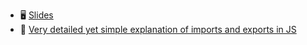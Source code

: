 - 🖥  [Slides](https://docs.google.com/presentation/d/1xZU3TQ7sQdi5xVjynz2z8yWQ4p7JeP5_/edit?usp=share_link&ouid=103945856594382868323&rtpof=true&sd=true)
- 📝 [Very detailed yet simple explanation of imports and exports in JS](https://javascript.info/import-export)

